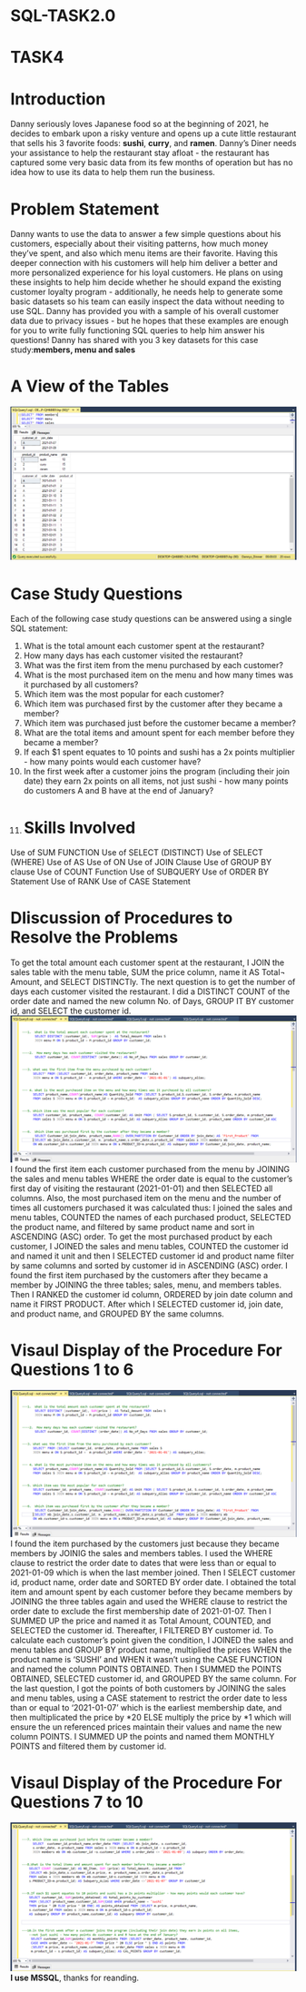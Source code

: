 # SQL-TASK2.0
# TASK4
# Introduction
Danny seriously loves Japanese food so at the beginning of 2021, he decides to embark upon a risky venture and opens up a cute little restaurant that sells his 3 favorite foods: **sushi**,  **curry**, and **ramen**.
Danny’s Diner needs your assistance to help the restaurant stay afloat - the restaurant has captured some very basic data from its few months of operation but has no idea how to use its data to help them run the business.
# Problem Statement
Danny wants to use the data to answer a few simple questions about his customers, especially about their visiting patterns, how much money they’ve spent, and also which menu items are their favorite. Having this deeper connection with his customers will help him deliver a better and more personalized experience for his loyal customers.
He plans on using these insights to help him decide whether he should expand the existing customer loyalty program - additionally, he needs help to generate some basic datasets so his team can easily inspect the data without needing to use SQL.
Danny has provided you with a sample of his overall customer data due to privacy issues - but he hopes that these examples are enough for you to write fully functioning SQL queries to help him answer his questions!
Danny has shared with you 3 key datasets for this case study:**members, menu and sales**
# A View of the Tables
![](Tables.png)
# Case Study Questions
Each of the following case study questions can be answered using a single SQL statement:
1.	What is the total amount each customer spent at the restaurant?
2.	How many days has each customer visited the restaurant?
3.	What was the first item from the menu purchased by each customer?
4.	What is the most purchased item on the menu and how many times was it purchased by all customers?
5.	Which item was the most popular for each customer?
6.	Which item was purchased first by the customer after they became a member?
7.	Which item was purchased just before the customer became a member?
8.	What are the total items and amount spent for each member before they became a member?
9.	If each $1 spent equates to 10 points and sushi has a 2x points multiplier - how many points would each customer have?
10.	In the first week after a customer joins the program (including their join date) they earn 2x points on all items, not just sushi - how many points do customers A and B have at the end of January?
11.	# Skills Involved
Use of SUM FUNCTION
Use of SELECT (DISTINCT)
Use of SELECT (WHERE) 
Use of AS
Use of ON
Use of JOIN Clause
Use of GROUP BY clause
Use of COUNT Function
Use of SUBQUERY
Use of ORDER BY Statement
Use of RANK
Use of CASE Statement
# DIiscussion of Procedures to Resolve the Problems
To get the total amount each customer spent at the restaurant, I JOIN the sales table with the menu table, SUM the price column, name it AS Total¬ Amount, and SELECT DISTINCTly.
The next question is to get the number of days each customer visited the restaurant. I did a DISTINCT COUNT of the order date and named the new column No. of Days, GROUP IT BY customer id, and SELECT the customer id.
![](SQL1.PNG)
I found the first item each customer purchased from the menu by JOINING the sales and menu tables WHERE the order date is equal to the customer’s first day of visiting the restaurant (2021-01-01)  and then SELECTED all columns. 
  Also, the most purchased item on the menu and the number of times all customers purchased it was calculated thus: I joined the sales and menu tables, COUNTED  the names of each purchased product, SELECTED the product name, and filtered by same product name and sort in ASCENDING (ASC) order.
 To get the most purchased product by each customer, I JOINED the sales and menu tables, COUNTED the customer id and named it unit and then I SELECTED customer id and product name filter by same columns and sorted by customer id in ASCENDING (ASC) order.
I found the first item purchased by the customers after they became a member by JOINING the three tables; sales, menu, and members tables. Then I RANKED the customer id column, ORDERED by join date column and name it FIRST PRODUCT. After which I SELECTED customer id, join date, and product name, and GROUPED BY the same columns.
#  Visaul Display of the Procedure For Questions 1 to 6
![](SQL1.png)
I found the item purchased by the customers just because they became members by JOINIG the sales and members tables. I used the WHERE clause to restrict the order date to dates that were less than or equal to 2021-01-09 which is when the last member joined. Then I SELECT customer id, product name, order date and SORTED BY order date.
 I obtained the total item and amount spent by each customer before they became members by JOINING the three tables again and used the WHERE clause to restrict the order date to exclude the first membership date of 2021-01-07. Then I SUMMED UP the price and named it as Total Amount, COUNTED, and SELECTED the customer id. Thereafter, I  FILTERED BY customer id.
To calculate each customer’s point given the condition, I JOINED the sales and menu tables and GROUP BY product name,  multiplied the prices WHEN the product name is ‘SUSHI’  and WHEN it wasn’t using the CASE FUNCTION and named the column POINTS OBTAINED. Then I SUMMED the POINTS OBTAINED, SELECTED customer id, and GROUPED BY the same column.
For the last question, I got the points of both customers by JOINING the sales and menu tables, using a CASE statement to restrict the order date to less than or equal to ‘2021-01-07’ which is the earliest membership date, and then multiplicated the price by *20 ELSE multiply the price by *1 which will ensure the un referenced prices maintain their values and name the new column POINTS. I SUMMED UP the points and named them MONTHLY POINTS and filtered them by customer id. 
#  Visaul Display of the Procedure For Questions 7 to 10
![](SQL2.png)
 **I use MSSQL**, thanks for reanding. 


